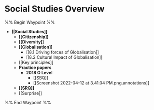 # Social Studies Overview
%% Begin Waypoint %%
- **[[Social Studies]]**
	- **[[Citizenship]]**
	- **[[Diversity]]**
	- **[[Globalisation]]**
		- [[8.1 Driving forces of Globalisation]]
		- [[8.2 Cultural Impact of Globalisation]]
	- [[Key principles]]
	- **Practice papers**
		- **2018 O Level**
			- [[SBQ]]
			- [[Screenshot 2022-04-12 at 3.41.04 PM.png.annotations]]
	- **[[SRQ]]**
	- [[Surprise]]

%% End Waypoint %%